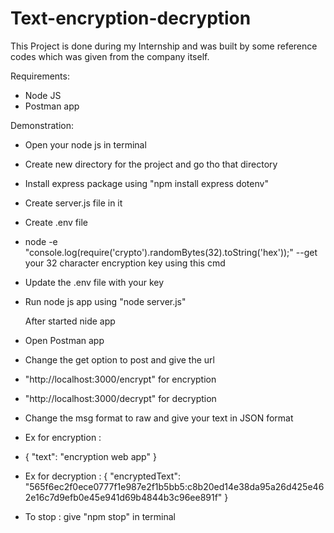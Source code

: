 # Text-encryption-decryption
This Project is done during my Internship and was built by some reference codes which was given from the company itself. 

Requirements:
- Node JS
- Postman app

Demonstration:
- Open your node js in terminal
- Create new directory for the project and go tho that directory
- Install express package using "npm install express dotenv"
- Create server.js file in it
- Create .env file
- node -e "console.log(require('crypto').randomBytes(32).toString('hex'));" --get your 32 character encryption key using this cmd
- Update the .env file with your key
- Run node js app using "node server.js"

  After started nide app
- Open Postman app
- Change the get option to post and give the url
- "http://localhost:3000/encrypt" for encryption
- "http://localhost:3000/decrypt" for decryption
- Change the msg format to raw and give your text in JSON format
- Ex for encryption :
- {
    "text": "encryption web app"
}
- Ex for decryption :
{
    "encryptedText": "565f6ec2f0ece0777f1e987e2f1b5bb5:c8b20ed14e38da95a26d425e462e16c7d9efb0e45e941d69b4844b3c96ee891f"
}
- To stop : give "npm stop" in terminal 
